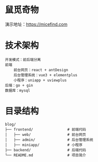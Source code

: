 

# 鼠觅奇物

演示地址：https://micefind.com

# 技术架构

```
开发模式：前后端分离
前端
	前台网页：react + antDesign
	后台管理系统：vue3 + elementplus
	小程序：uniapp + uviewplus
后端：go + gin
数据库：mysql
```

# 目录结构

```
blog/
├── frontend/                # 前端代码
│   ├── web/                 # 前台网页
│   ├── admin/               # 后台管理系统
│   ├── miniapp/             # 小程序
├── backend/                 # 后端代码
└── README.md                # 项目简介

```

